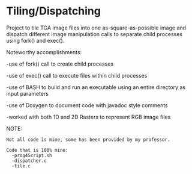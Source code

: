 # Tiling/Dispatching
Project to tile TGA image files into one as-square-as-possible image and dispatch different image manipulation calls to separate child processes using fork() and exec().

Noteworthy accomplishments:
  
  -use of fork() call to create child processes 
  
  -use of exec() call to execute files within child processes 
  
  -use of BASH to build and run an executable using an entire directory as input parameters
  
  -use of Doxygen to document code with javadoc style comments
  
  -worked with both 1D and 2D Rasters to represent RGB image files
  
NOTE: 
  
    Not all code is mine, some has been provided by my professor.
    
    Code that is 100% mine:
      -prog4Script.sh
      -dispatcher.c
      -tile.c
